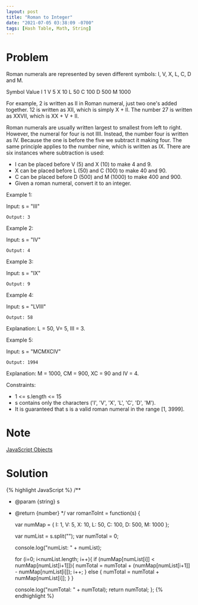 ```yaml
---
layout: post
title: "Roman to Integer"
date: "2021-07-05 03:38:09 -0700"
tags: [Hash Table, Math, String]
---
```


# Problem

Roman numerals are represented by seven different symbols: I, V, X, L, C, D and M.

Symbol       Value
I             1
V             5
X             10
L             50
C             100
D             500
M             1000

For example, 2 is written as II in Roman numeral, just two one's added together. 12 is written as XII, which is simply X + II. The number 27 is written as XXVII, which is XX + V + II.

Roman numerals are usually written largest to smallest from left to right. However, the numeral for four is not IIII. Instead, the number four is written as IV. Because the one is before the five we subtract it making four. The same principle applies to the number nine, which is written as IX. There are six instances where subtraction is used:

- I can be placed before V (5) and X (10) to make 4 and 9. 
- X can be placed before L (50) and C (100) to make 40 and 90. 
- C can be placed before D (500) and M (1000) to make 400 and 900.
- Given a roman numeral, convert it to an integer.

Example 1:

Input: s = "III"

`Output: 3`

Example 2:

Input: s = "IV"

`Output: 4`

Example 3:

Input: s = "IX"

`Output: 9`

Example 4:

Input: s = "LVIII"

`Output: 58`

Explanation: L = 50, V= 5, III = 3.

Example 5:

Input: s = "MCMXCIV"

`Output: 1994`

Explanation: M = 1000, CM = 900, XC = 90 and IV = 4.
 

Constraints:

- 1 <= s.length <= 15
- s contains only the characters ('I', 'V', 'X', 'L', 'C', 'D', 'M').
- It is guaranteed that s is a valid roman numeral in the range [1, 3999].

# Note

[JavaScript Objects](https://www.w3schools.com/js/js_objects.asp)

# Solution

{% highlight JavaScript %}
/**
 * @param {string} s
 * @return {number}
 */
var romanToInt = function(s) {
    
    var numMap = {
        I: 1,
        V: 5,
        X: 10,
        L: 50,
        C: 100,
        D: 500,
        M: 1000
    };
    
    var numList = s.split("");
    var numTotal = 0;
    
    console.log("numList: " + numList);
        
    for (i=0; i<numList.length; i++){
        if (numMap[numList[i]] < numMap[numList[i+1]]){
            numTotal = numTotal + (numMap[numList[i+1]] - numMap[numList[i]]);
            i++;
        } else {
            numTotal = numTotal + numMap[numList[i]];
        }
    }
    
    console.log("numTotal: " + numTotal);
    return numTotal;
};
{% endhighlight %}
